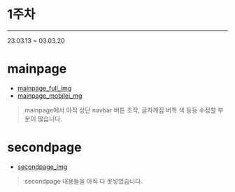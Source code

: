 # 1주차

***
23.03.13 ~ 03.03.20
# mainpage
* [mainpage_full_img](../daangn/YongJin/screenshot/mainpage_full_img.png)
* [mainpage_mobilei_mg](../daangn/YongJin/screenshot/mainpage_mobilei_mg.png)
> mainpage에서 아직 상단 navbar 버튼 조작, 글자깨짐 버특 색 등등 수정할 부분이 많습니다.

# secondpage
* [secondpage_img](../daangn/YongJin/screenshot/secondpage_img.png)
> secondpage 내용들을 아직 다 못넣었습니다.